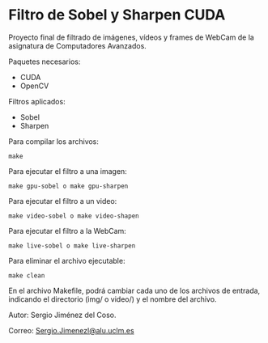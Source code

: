 # Filtro de Sobel y Sharpen CUDA

Proyecto final de filtrado de imágenes, vídeos y frames de WebCam de la asignatura de Computadores Avanzados.

Paquetes necesarios:

-   CUDA
-   OpenCV

Filtros aplicados:

-   Sobel
-   Sharpen

Para compilar los archivos:

    make

Para ejecutar el filtro a una imagen:

    make gpu-sobel o make gpu-sharpen

Para ejecutar el filtro a un video:

    make video-sobel o make video-shapen

Para ejecutar el filtro a la WebCam:

    make live-sobel o make live-sharpen

Para eliminar el archivo ejecutable:

    make clean


En el archivo Makefile, podrá cambiar cada uno de los archivos de entrada, indicando el directorio (img/ o video/) y el nombre del archivo.

Autor: Sergio Jiménez del Coso.

Correo: Sergio.Jimenezl@alu.uclm.es